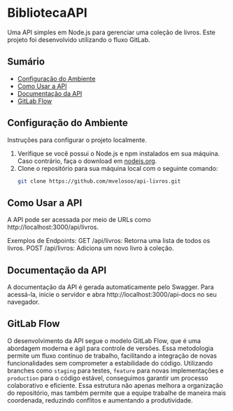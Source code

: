 # BibliotecaAPI

Uma API simples em Node.js para gerenciar uma coleção de livros. Este projeto foi desenvolvido utilizando o fluxo GitLab.

## Sumário

- [Configuração do Ambiente](#configuração-do-ambiente)
- [Como Usar a API](#como-usar-a-api)
- [Documentação da API](#documentação-da-api)
- [GitLab Flow](#gitlab-flow)

## Configuração do Ambiente

Instruções para configurar o projeto localmente.

1. Verifique se você possui o Node.js e npm instalados em sua máquina. Caso contrário, faça o download em [nodejs.org](https://nodejs.org/).
2. Clone o repositório para sua máquina local com o seguinte comando:
   ```bash
   git clone https://github.com/mvelosoo/api-livros.git
   
## Como Usar a API
A API pode ser acessada por meio de URLs como http://localhost:3000/api/livros.

Exemplos de Endpoints:
GET /api/livros: Retorna uma lista de todos os livros.
POST /api/livros: Adiciona um novo livro à coleção.

## Documentação da API
A documentação da API é gerada automaticamente pelo Swagger. Para acessá-la, inicie o servidor e abra http://localhost:3000/api-docs no seu navegador.

## GitLab Flow
O desenvolvimento da API segue o modelo GitLab Flow, que é uma abordagem moderna e ágil para controle de versões. Essa metodologia permite um fluxo contínuo de trabalho, facilitando a integração de novas funcionalidades sem comprometer a estabilidade do código. Utilizando branches como `staging` para testes, `feature` para novas implementações e `production` para o código estável, conseguimos garantir um processo colaborativo e eficiente. Essa estrutura não apenas melhora a organização do repositório, mas também permite que a equipe trabalhe de maneira mais coordenada, reduzindo conflitos e aumentando a produtividade.
